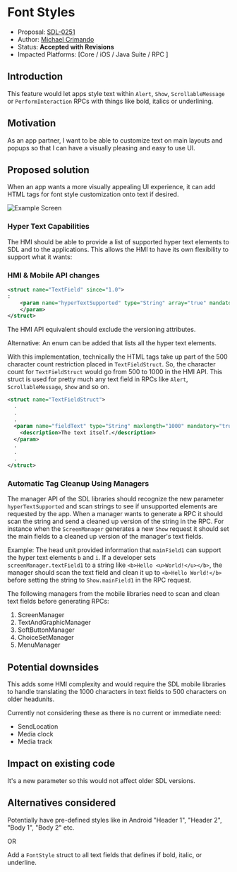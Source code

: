 # Font Styles

* Proposal: [SDL-0251](0251-font-styles.md)
* Author: [Michael Crimando](https://github.com/MichaelCrimando)
* Status: **Accepted with Revisions**
* Impacted Platforms: [Core / iOS / Java Suite / RPC ]

## Introduction

This feature would let apps style text within `Alert`, `Show`, `ScrollableMessage` or `PerformInteraction` RPCs with things like bold, italics or underlining.

## Motivation

As an app partner, I want to be able to customize text on main layouts and popups so that I can have a visually pleasing and easy to use UI.

## Proposed solution

When an app wants a more visually appealing UI experience, it can add HTML tags for font style customization onto text if desired.

![Example Screen](../assets/proposals/0251-font-styles/0251-font-styles.png)

### Hyper Text Capabilities

The HMI should be able to provide a list of supported hyper text elements to SDL and to the applications. This allows the HMI to have its own flexibility to support what it wants:

### HMI & Mobile API changes

```xml
<struct name="TextField" since="1.0">
:
    <param name="hyperTextSupported" type="String" array="true" mandatory="false" minvalue="1" maxvalue="100" since="6.x">    
    </param>
</struct>
```

The HMI API equivalent should exclude the versioning attributes.

Alternative: An enum can be added that lists all the hyper text elements.

With this implementation, technically the HTML tags take up part of the 500 character count restriction placed in `TextFieldStruct`. So, the character count for `TextFieldStruct` would go from 500 to 1000 in the HMI API. This struct is used for pretty much any text field in RPCs like `Alert`, `ScrollableMessage`, `Show` and so on.
```xml
<struct name="TextFieldStruct">
  .
  .
  .
  <param name="fieldText" type="String" maxlength="1000" mandatory="true">
    <description>The text itself.</description>
  </param>
  .
  .
  .
</struct>
```

### Automatic Tag Cleanup Using Managers 

The manager API of the SDL libraries should recognize the new parameter `hyperTextSupported` and scan strings to see if unsupported elements are requested by the app. When a manager wants to generate a RPC it should scan the string and send a cleaned up version of the string in the RPC. For instance when the `ScreenManager` generates a new `Show` request it should set the main fields to a cleaned up version of the manager's text fields.

Example:
The head unit provided information that `mainField1` can support the hyper text elements `b` and `i`. If a developer sets `screenManager.textField1` to a string like `<b>Hello <u>World!</u></b>`, the manager should scan the text field and clean it up to `<b>Hello World!</b>` before setting the string to `Show.mainField1` in the RPC request.

The following managers from the mobile libraries need to scan and clean text fields before generating RPCs:
1. ScreenManager
2. TextAndGraphicManager
3. SoftButtonManager
4. ChoiceSetManager
5. MenuManager


## Potential downsides
This adds some HMI complexity and would require the SDL mobile libraries to handle translating the 1000 characters in text fields to 500 characters on older headunits.

Currently not considering these as there is no current or immediate need:
- SendLocation
- Media clock
- Media track

## Impact on existing code

It's a new parameter so this would not affect older SDL versions.

## Alternatives considered
Potentially have pre-defined styles like in Android "Header 1", "Header 2", "Body 1", "Body 2" etc.

OR

Add a `FontStyle` struct to all text fields that defines if bold, italic, or underline.
